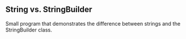 <h2>String vs. StringBuilder</h2>
<p>Small program that demonstrates the difference between strings and the StringBuilder class.</p>
